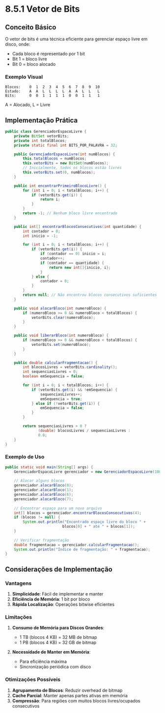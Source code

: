 # 8.5.1 Vetor de Bits

## Conceito Básico

O vetor de bits é uma técnica eficiente para gerenciar espaço livre em disco, onde:
- Cada bloco é representado por 1 bit
- Bit 1 = bloco livre
- Bit 0 = bloco alocado

### Exemplo Visual

```ascii
Blocos:    0  1  2  3  4  5  6  7  8  9  10
Estado:    A  A  L  L  L  L  A  A  L  L   L
Bits:      0  0  1  1  1  1  0  0  1  1   1
```
A = Alocado, L = Livre

## Implementação Prática

```java
public class GerenciadorEspacoLivre {
    private BitSet vetorBits;
    private int totalBlocos;
    private static final int BITS_POR_PALAVRA = 32;

    public GerenciadorEspacoLivre(int numBlocos) {
        this.totalBlocos = numBlocos;
        this.vetorBits = new BitSet(numBlocos);
        // Inicialmente, todos os blocos estão livres
        this.vetorBits.set(0, numBlocos);
    }

    public int encontrarPrimeiroBlocoLivre() {
        for (int i = 0; i < totalBlocos; i++) {
            if (vetorBits.get(i)) {
                return i;
            }
        }
        return -1; // Nenhum bloco livre encontrado
    }

    public int[] encontrarBlocosConsecutivos(int quantidade) {
        int contador = 0;
        int inicio = -1;

        for (int i = 0; i < totalBlocos; i++) {
            if (vetorBits.get(i)) {
                if (contador == 0) inicio = i;
                contador++;
                if (contador == quantidade) {
                    return new int[]{inicio, i};
                }
            } else {
                contador = 0;
            }
        }
        return null; // Não encontrou blocos consecutivos suficientes
    }

    public void alocarBloco(int numeroBloco) {
        if (numeroBloco >= 0 && numeroBloco < totalBlocos) {
            vetorBits.clear(numeroBloco);
        }
    }

    public void liberarBloco(int numeroBloco) {
        if (numeroBloco >= 0 && numeroBloco < totalBlocos) {
            vetorBits.set(numeroBloco);
        }
    }

    public double calcularFragmentacao() {
        int blocosLivres = vetorBits.cardinality();
        int sequenciasLivres = 0;
        boolean emSequencia = false;

        for (int i = 0; i < totalBlocos; i++) {
            if (vetorBits.get(i) && !emSequencia) {
                sequenciasLivres++;
                emSequencia = true;
            } else if (!vetorBits.get(i)) {
                emSequencia = false;
            }
        }

        return sequenciasLivres > 0 ? 
               (double) blocosLivres / sequenciasLivres : 
               0.0;
    }
}
```

### Exemplo de Uso

```java
public static void main(String[] args) {
    GerenciadorEspacoLivre gerenciador = new GerenciadorEspacoLivre(1000);
    
    // Alocar alguns blocos
    gerenciador.alocarBloco(0);
    gerenciador.alocarBloco(1);
    gerenciador.alocarBloco(6);
    gerenciador.alocarBloco(7);
    
    // Encontrar espaço para um novo arquivo
    int[] blocos = gerenciador.encontrarBlocosConsecutivos(4);
    if (blocos != null) {
        System.out.println("Encontrado espaço livre do bloco " + 
                          blocos[0] + " até " + blocos[1]);
    }
    
    // Verificar fragmentação
    double fragmentacao = gerenciador.calcularFragmentacao();
    System.out.println("Índice de fragmentação: " + fragmentacao);
}
```

## Considerações de Implementação

### Vantagens
1. **Simplicidade**: Fácil de implementar e manter
2. **Eficiência de Memória**: 1 bit por bloco
3. **Rápida Localização**: Operações bitwise eficientes

### Limitações
1. **Consumo de Memória para Discos Grandes**:
   - 1 TB (blocos 4 KB) = 32 MB de bitmap
   - 1 PB (blocos 4 KB) = 32 GB de bitmap

2. **Necessidade de Manter em Memória**:
   - Para eficiência máxima
   - Sincronização periódica com disco

### Otimizações Possíveis
1. **Agrupamento de Blocos**: Reduzir overhead de bitmap
2. **Cache Parcial**: Manter apenas partes ativas em memória
3. **Compressão**: Para regiões com muitos blocos livres/ocupados consecutivos